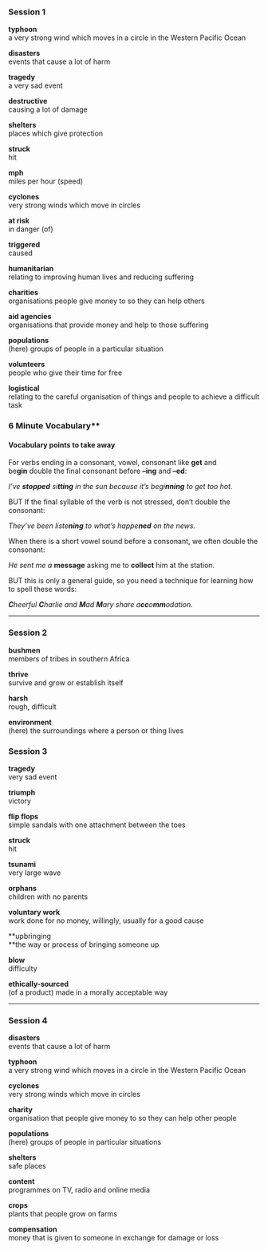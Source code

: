 ### Session 1

**typhoon**  
a very strong wind which moves in a circle in the Western Pacific Ocean

**disasters**  
events that cause a lot of harm

**tragedy**  
a very sad event

**destructive**  
causing a lot of damage

**shelters**  
places which give protection

**struck**  
hit

**mph**  
miles per hour (speed)

**cyclones**  
very strong winds which move in circles

**at risk**  
in danger (of)

**triggered**  
caused

**humanitarian**  
relating to improving human lives and reducing suffering

**charities**  
organisations people give money to so they can help others

**aid agencies**  
organisations that provide money and help to those suffering

**populations**  
(here) groups of people in a particular situation

**volunteers**  
people who give their time for free

**logistical**  
relating to the careful organisation of things and people to achieve a difficult task

### 6 Minute Vocabulary**

#### Vocabulary points to take away

For verbs ending in a consonant, vowel, consonant like **get** and be**gin** double the final consonant before **–ing** and **–ed**:

_I’ve **stopped** si**tting** in the sun because it’s begi**nning** to get too hot._

BUT If the final syllable of the verb is not stressed, don’t double the consonant:

_They’ve been liste**ning** to what’s happe**ned** on the news._

When there is a short vowel sound before a consonant, we often double the consonant:

_He sent me a_ **message** asking me to **collect** him at the station.

BUT this is only a general guide, so you need a technique for learning how to spell these words:

_**C**heerful **C**harlie and **M**ad **M**ary share a**cc**o**mm**odation._

---
### Session 2

**bushmen**  
members of tribes in southern Africa

**thrive**  
survive and grow or establish itself

**harsh**  
rough, difficult

**environment**  
(here) the surroundings where a person or thing lives

### **Session 3**

**tragedy**  
very sad event

**triumph**  
victory

**flip flops**  
simple sandals with one attachment between the toes

**struck**  
hit

**tsunami**  
very large wave

**orphans**  
children with no parents

**voluntary work**  
work done for no money, willingly, usually for a good cause

**upbringing  
**the way or process of bringing someone up

**blow**  
difficulty

**ethically-sourced**  
(of a product) made in a morally acceptable way

---
### Session 4

**disasters**  
events that cause a lot of harm

**typhoon**  
a very strong wind which moves in a circle in the Western Pacific Ocean

**cyclones**  
very strong winds which move in circles

**charity**  
organisation that people give money to so they can help other people

**populations**  
(here) groups of people in particular situations

**shelters**  
safe places

**content**  
programmes on TV, radio and online media

**crops**  
plants that people grow on farms

**compensation**  
money that is given to someone in exchange for damage or loss